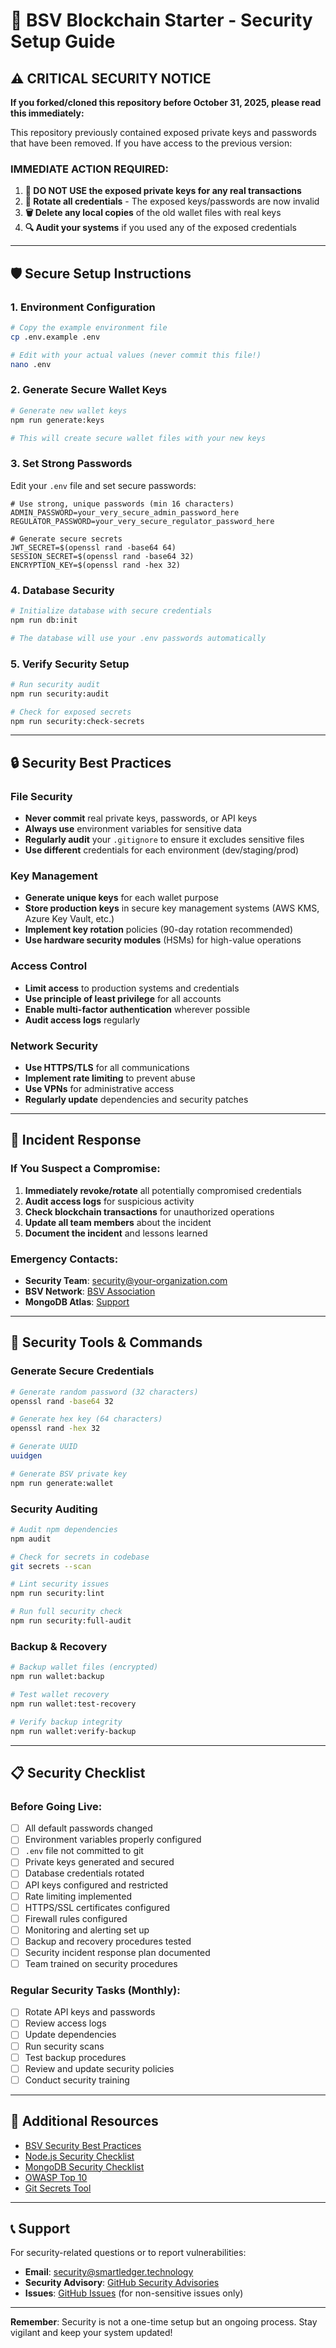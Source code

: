 # 🔐 BSV Blockchain Starter - Security Setup Guide

## ⚠️ **CRITICAL SECURITY NOTICE** 

**If you forked/cloned this repository before October 31, 2025, please read this immediately:**

This repository previously contained exposed private keys and passwords that have been removed. If you have access to the previous version:

### **IMMEDIATE ACTION REQUIRED:**

1. **🚨 DO NOT USE the exposed private keys for any real transactions**
2. **🔄 Rotate all credentials** - The exposed keys/passwords are now invalid
3. **🗑️ Delete any local copies** of the old wallet files with real keys
4. **🔍 Audit your systems** if you used any of the exposed credentials

---

## 🛡️ Secure Setup Instructions

### 1. Environment Configuration

```bash
# Copy the example environment file
cp .env.example .env

# Edit with your actual values (never commit this file!)
nano .env
```

### 2. Generate Secure Wallet Keys

```bash
# Generate new wallet keys
npm run generate:keys

# This will create secure wallet files with your new keys
```

### 3. Set Strong Passwords

Edit your `.env` file and set secure passwords:

```env
# Use strong, unique passwords (min 16 characters)
ADMIN_PASSWORD=your_very_secure_admin_password_here
REGULATOR_PASSWORD=your_very_secure_regulator_password_here

# Generate secure secrets
JWT_SECRET=$(openssl rand -base64 64)
SESSION_SECRET=$(openssl rand -base64 32)
ENCRYPTION_KEY=$(openssl rand -hex 32)
```

### 4. Database Security

```bash
# Initialize database with secure credentials
npm run db:init

# The database will use your .env passwords automatically
```

### 5. Verify Security Setup

```bash
# Run security audit
npm run security:audit

# Check for exposed secrets
npm run security:check-secrets
```

---

## 🔒 Security Best Practices

### File Security
- **Never commit** real private keys, passwords, or API keys
- **Always use** environment variables for sensitive data
- **Regularly audit** your `.gitignore` to ensure it excludes sensitive files
- **Use different** credentials for each environment (dev/staging/prod)

### Key Management
- **Generate unique keys** for each wallet purpose
- **Store production keys** in secure key management systems (AWS KMS, Azure Key Vault, etc.)
- **Implement key rotation** policies (90-day rotation recommended)
- **Use hardware security modules** (HSMs) for high-value operations

### Access Control
- **Limit access** to production systems and credentials
- **Use principle of least privilege** for all accounts
- **Enable multi-factor authentication** wherever possible
- **Audit access logs** regularly

### Network Security
- **Use HTTPS/TLS** for all communications
- **Implement rate limiting** to prevent abuse
- **Use VPNs** for administrative access
- **Regularly update** dependencies and security patches

---

## 🚨 Incident Response

### If You Suspect a Compromise:

1. **Immediately revoke/rotate** all potentially compromised credentials
2. **Audit access logs** for suspicious activity  
3. **Check blockchain transactions** for unauthorized operations
4. **Update all team members** about the incident
5. **Document the incident** and lessons learned

### Emergency Contacts:
- **Security Team**: security@your-organization.com
- **BSV Network**: [BSV Association](https://bitcoinassociation.net/)
- **MongoDB Atlas**: [Support](https://support.mongodb.com/)

---

## 🔧 Security Tools & Commands

### Generate Secure Credentials

```bash
# Generate random password (32 characters)
openssl rand -base64 32

# Generate hex key (64 characters)
openssl rand -hex 32

# Generate UUID
uuidgen

# Generate BSV private key
npm run generate:wallet
```

### Security Auditing

```bash
# Audit npm dependencies
npm audit

# Check for secrets in codebase
git secrets --scan

# Lint security issues
npm run security:lint

# Run full security check
npm run security:full-audit
```

### Backup & Recovery

```bash
# Backup wallet files (encrypted)
npm run wallet:backup

# Test wallet recovery
npm run wallet:test-recovery

# Verify backup integrity
npm run wallet:verify-backup
```

---

## 📋 Security Checklist

### Before Going Live:

- [ ] All default passwords changed
- [ ] Environment variables properly configured
- [ ] `.env` file not committed to git
- [ ] Private keys generated and secured
- [ ] Database credentials rotated
- [ ] API keys configured and restricted
- [ ] Rate limiting implemented
- [ ] HTTPS/SSL certificates configured
- [ ] Firewall rules configured
- [ ] Monitoring and alerting set up
- [ ] Backup and recovery procedures tested
- [ ] Security incident response plan documented
- [ ] Team trained on security procedures

### Regular Security Tasks (Monthly):

- [ ] Rotate API keys and passwords
- [ ] Review access logs
- [ ] Update dependencies
- [ ] Run security scans
- [ ] Test backup procedures
- [ ] Review and update security policies
- [ ] Conduct security training

---

## 🔗 Additional Resources

- [BSV Security Best Practices](https://wiki.bitcoinsv.io/index.php/Security)
- [Node.js Security Checklist](https://nodejs.org/en/docs/guides/security/)
- [MongoDB Security Checklist](https://docs.mongodb.com/manual/administration/security-checklist/)
- [OWASP Top 10](https://owasp.org/www-project-top-ten/)
- [Git Secrets Tool](https://github.com/awslabs/git-secrets)

---

## 📞 Support

For security-related questions or to report vulnerabilities:

- **Email**: security@smartledger.technology  
- **Security Advisory**: [GitHub Security Advisories](https://github.com/codenlighten/bsv-blockchain-starter/security/advisories)
- **Issues**: [GitHub Issues](https://github.com/codenlighten/bsv-blockchain-starter/issues) (for non-sensitive issues only)

---

**Remember**: Security is not a one-time setup but an ongoing process. Stay vigilant and keep your system updated!